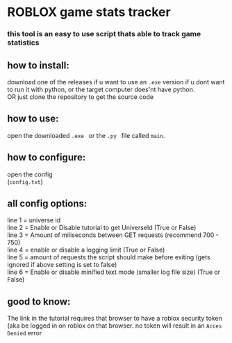 # ROBLOX game stats tracker

### this tool is an easy to use script thats able to track game statistics

## how to install:
download one of the releases if u want to use an `.exe` version if u dont want to run it with python, or the target computer does'nt have python.<br />
OR just clone the repository to get the source code

## how to use:
open the downloaded `.exe ` or the `.py ` file called `main`. 
## how to configure:
open the config <br />(`config.txt`)<br />
## all config options:
line 1 = universe id<br />
line 2 = Enable or Disable tutorial to get UniverseId (True or False)<br />
line 3 = Amount of miliseconds between GET requests (recommend 700 - 750) <br />
line 4 = enable or disable a logging limit (True or False)<br />
line 5 = amount of requests the script should make before exiting (gets ignored if above setting is set to false)<br />
line 6 = Enable or disable minified text mode (smaller log file size) (True or False) <br />
## good to know:
The link in the tutorial requires that browser to have a roblox security token (aka be logged in on roblox on that browser. no token will result in an `Acces Denied` error





